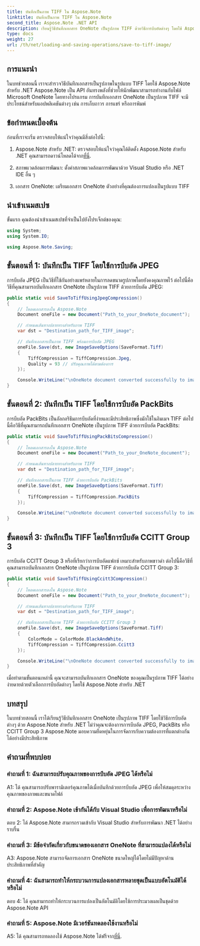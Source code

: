 ```yaml
---
title: บันทึกเป็นภาพ TIFF ใน Aspose.Note
linktitle: บันทึกเป็นภาพ TIFF ใน Aspose.Note
second_title: Aspose.Note .NET API
description: เรียนรู้วิธีบันทึกเอกสาร OneNote เป็นรูปภาพ TIFF ด้วยวิธีการบีบอัดต่างๆ โดยใช้ Aspose.Note สำหรับ .NET
type: docs
weight: 27
url: /th/net/loading-and-saving-operations/save-to-tiff-image/
---
```

## การแนะนำ

ในบทช่วยสอนนี้ เราจะสำรวจวิธีบันทึกเอกสารเป็นรูปภาพในรูปแบบ TIFF โดยใช้ Aspose.Note สำหรับ .NET Aspose.Note เป็น API อันทรงพลังที่ช่วยให้นักพัฒนาสามารถทำงานกับไฟล์ Microsoft OneNote โดยทางโปรแกรม การบันทึกเอกสาร OneNote เป็นรูปภาพ TIFF จะมีประโยชน์สำหรับแอปพลิเคชันต่างๆ เช่น การเก็บถาวร การแชร์ หรือการพิมพ์

## ข้อกำหนดเบื้องต้น

ก่อนที่เราจะเริ่ม ตรวจสอบให้แน่ใจว่าคุณมีสิ่งต่อไปนี้:

1.  Aspose.Note สำหรับ .NET: ตรวจสอบให้แน่ใจว่าคุณได้ติดตั้ง Aspose.Note สำหรับ .NET คุณสามารถดาวน์โหลดได้จาก[ที่นี่](https://releases.aspose.com/note/net/).

2. สภาพแวดล้อมการพัฒนา: ตั้งค่าสภาพแวดล้อมการพัฒนาด้วย Visual Studio หรือ .NET IDE อื่น ๆ

3. เอกสาร OneNote: เตรียมเอกสาร OneNote ตัวอย่างที่คุณต้องการแปลงเป็นรูปแบบ TIFF

## นำเข้าเนมสเปซ

ขั้นแรก คุณต้องนำเข้าเนมสเปซที่จำเป็นไปยังโปรเจ็กต์ของคุณ:

```csharp
using System;
using System.IO;

using Aspose.Note.Saving;

```

## ขั้นตอนที่ 1: บันทึกเป็น TIFF โดยใช้การบีบอัด JPEG

การบีบอัด JPEG เป็นวิธีที่ใช้กันอย่างแพร่หลายในการลดขนาดรูปภาพโดยยังคงคุณภาพไว้ ต่อไปนี้คือวิธีที่คุณสามารถบันทึกเอกสาร OneNote เป็นรูปภาพ TIFF ด้วยการบีบอัด JPEG:

```csharp
public static void SaveToTiffUsingJpegCompression()
{
    // โหลดเอกสารลงใน Aspose.Note
    Document oneFile = new Document("Path_to_your_OneNote_document");

    // กำหนดเส้นทางปลายทางสำหรับภาพ TIFF
    var dst = "Destination_path_for_TIFF_image";

    // บันทึกเอกสารเป็นภาพ TIFF พร้อมการบีบอัด JPEG
    oneFile.Save(dst, new ImageSaveOptions(SaveFormat.Tiff)
    {
        TiffCompression = TiffCompression.Jpeg,
        Quality = 93 // ปรับคุณภาพได้ตามต้องการ
    });

    Console.WriteLine("\nOneNote document converted successfully to image in TIFF format using JPEG compression.\nFile saved at " + dst);
}
```

## ขั้นตอนที่ 2: บันทึกเป็น TIFF โดยใช้การบีบอัด PackBits

การบีบอัด PackBits เป็นอัลกอริธึมการบีบอัดที่ง่ายและมีประสิทธิภาพซึ่งมักใช้ในอิมเมจ TIFF ต่อไปนี้คือวิธีที่คุณสามารถบันทึกเอกสาร OneNote เป็นรูปภาพ TIFF ด้วยการบีบอัด PackBits:

```csharp
public static void SaveToTiffUsingPackBitsCompression()
{
    // โหลดเอกสารลงใน Aspose.Note
    Document oneFile = new Document("Path_to_your_OneNote_document");

    // กำหนดเส้นทางปลายทางสำหรับภาพ TIFF
    var dst = "Destination_path_for_TIFF_image";

    // บันทึกเอกสารเป็นภาพ TIFF ด้วยการบีบอัด PackBits
    oneFile.Save(dst, new ImageSaveOptions(SaveFormat.Tiff)
    {
        TiffCompression = TiffCompression.PackBits
    });

    Console.WriteLine("\nOneNote document converted successfully to image in TIFF format using PackBits compression.\nFile saved at " + dst);
}
```

## ขั้นตอนที่ 3: บันทึกเป็น TIFF โดยใช้การบีบอัด CCITT Group 3

การบีบอัด CCITT Group 3 หรือที่เรียกว่าการบีบอัดแฟกซ์ เหมาะสำหรับภาพขาวดำ ต่อไปนี้คือวิธีที่คุณสามารถบันทึกเอกสาร OneNote เป็นรูปภาพ TIFF ด้วยการบีบอัด CCITT Group 3:

```csharp
public static void SaveToTiffUsingCcitt3Compression()
{
    // โหลดเอกสารลงใน Aspose.Note
    Document oneFile = new Document("Path_to_your_OneNote_document");

    // กำหนดเส้นทางปลายทางสำหรับภาพ TIFF
    var dst = "Destination_path_for_TIFF_image";

    // บันทึกเอกสารเป็นภาพ TIFF ด้วยการบีบอัด CCITT Group 3
    oneFile.Save(dst, new ImageSaveOptions(SaveFormat.Tiff)
    {
        ColorMode = ColorMode.BlackAndWhite,
        TiffCompression = TiffCompression.Ccitt3
    });

    Console.WriteLine("\nOneNote document converted successfully to image in TIFF format using CCITT Group 3 fax compression.\nFile saved at " + dst);
}
```

เมื่อทำตามขั้นตอนเหล่านี้ คุณจะสามารถบันทึกเอกสาร OneNote ของคุณเป็นรูปภาพ TIFF ได้อย่างง่ายดายด้วยตัวเลือกการบีบอัดต่างๆ โดยใช้ Aspose.Note สำหรับ .NET

## บทสรุป

ในบทช่วยสอนนี้ เราได้เรียนรู้วิธีบันทึกเอกสาร OneNote เป็นรูปภาพ TIFF โดยใช้วิธีการบีบอัดต่างๆ ด้วย Aspose.Note สำหรับ .NET ไม่ว่าคุณจะต้องการการบีบอัด JPEG, PackBits หรือ CCITT Group 3 Aspose.Note มอบความยืดหยุ่นในการจัดการกับความต้องการที่แตกต่างกันได้อย่างมีประสิทธิภาพ

## คำถามที่พบบ่อย

### คำถามที่ 1: ฉันสามารถปรับคุณภาพของการบีบอัด JPEG ได้หรือไม่

A1: ได้ คุณสามารถปรับพารามิเตอร์คุณภาพได้เมื่อบันทึกด้วยการบีบอัด JPEG เพื่อให้สมดุลระหว่างคุณภาพของภาพและขนาดไฟล์

### คำถามที่ 2: Aspose.Note เข้ากันได้กับ Visual Studio เพื่อการพัฒนาหรือไม่

ตอบ 2: ได้ Aspose.Note สามารถรวมเข้ากับ Visual Studio สำหรับการพัฒนา .NET ได้อย่างราบรื่น

### คำถามที่ 3: มีข้อจำกัดเกี่ยวกับขนาดของเอกสาร OneNote ที่สามารถแปลงได้หรือไม่

A3: Aspose.Note สามารถจัดการเอกสาร OneNote ขนาดใหญ่ได้โดยไม่มีปัญหาด้านประสิทธิภาพที่สำคัญ

### คำถามที่ 4: ฉันสามารถทำให้กระบวนการแปลงเอกสารหลายชุดเป็นแบบอัตโนมัติได้หรือไม่

ตอบ 4: ได้ คุณสามารถทำให้กระบวนการแปลงเป็นอัตโนมัติโดยใช้การประมวลผลเป็นชุดด้วย Aspose.Note API

### คำถามที่ 5: Aspose.Note มีเวอร์ชันทดลองใช้งานหรือไม่

 A5: ได้ คุณสามารถทดลองใช้ Aspose.Note ได้ฟรีจาก[ที่นี่](https://releases.aspose.com/).